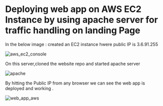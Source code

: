 # Deploying web app on AWS EC2 Instance by using apache server for traffic handling on landing Page 

In the below image :
created an EC2 instance hwere public IP is 3.6.91.255

![aws_ec2_console](https://github.com/ekagravarma/devops/assets/40314122/cab7f30a-3b33-4db9-95da-6a188d339ad2)

On this server,cloned the website repo and started apache server

![apache](https://github.com/ekagravarma/devops/assets/40314122/ad43adf7-1aeb-44e7-9f0c-faf7a6d145cd)

By hitting the Public IP from any browser we can see the web app is deployed and working .

![web_app_aws](https://github.com/ekagravarma/devops/assets/40314122/dd5368c8-4e0b-48fe-bc91-7e4e8ed9ec30)
